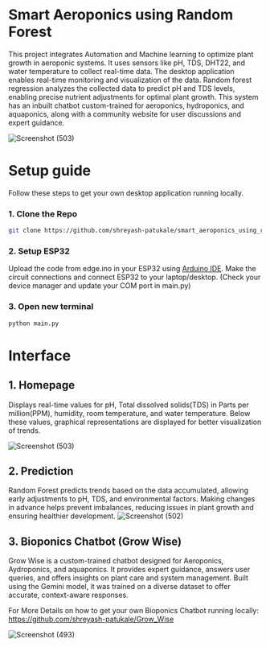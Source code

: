 # Smart Aeroponics using Random Forest
This project integrates Automation and Machine learning to optimize plant growth in aeroponic systems. It uses sensors like pH, TDS, DHT22, and water temperature to collect real-time data. The desktop application enables real-time monitoring and visualization of the data. Random forest regression analyzes the collected data to predict pH and TDS levels, enabling precise nutrient adjustments for optimal plant growth.  This system has an inbuilt chatbot custom-trained for aeroponics, hydroponics, and aquaponics, along with a community website for user discussions and expert guidance.

![Screenshot (503)](https://github.com/user-attachments/assets/13494c9b-d204-48df-b765-7cf1de593242)


# Setup guide
Follow these steps to get your own desktop application running locally.

### 1. Clone the Repo
```bash
git clone https://github.com/shreyash-patukale/smart_aeroponics_using_random_forest.git
```

### 2. Setup ESP32
Upload the code from edge.ino in your ESP32 using [Arduino IDE](https://www.arduino.cc/en/software). Make the circuit connections and connect ESP32 to your laptop/desktop. (Check your device manager and update your COM port in main.py)

### 3. Open new terminal
```bash
python main.py
```

# Interface
## 1. Homepage
Displays real-time values for pH, Total dissolved solids(TDS) in Parts per million(PPM), humidity, room temperature, and water temperature. Below these values, graphical representations are displayed for better visualization of trends.

![Screenshot (503)](https://github.com/user-attachments/assets/13494c9b-d204-48df-b765-7cf1de593242)

## 2. Prediction
Random Forest predicts trends based on the data accumulated, allowing early adjustments to pH, TDS, and environmental factors. Making changes in advance helps prevent imbalances, reducing issues in plant growth and ensuring healthier development.
![Screenshot (502)](https://github.com/user-attachments/assets/f78f05d8-35fd-4f42-bd84-226c26d08c3b)

## 3. Bioponics Chatbot (Grow Wise)
Grow Wise is a custom-trained chatbot designed for Aeroponics, Aydroponics, and aquaponics. It provides expert guidance, answers user queries, and offers insights on plant care and system management. Built using the Gemini model, it was trained on a diverse dataset to offer accurate, context-aware responses.

For More Details on how to get your own Bioponics Chatbot running locally: https://github.com/shreyash-patukale/Grow_Wise

![Screenshot (493)](https://github.com/user-attachments/assets/861ff224-2254-4b3f-aaf4-fa9cee9e4327)
